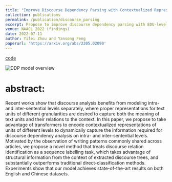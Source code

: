 ```yaml
---
title: "Improve Discourse Dependency Parsing with Contextualized Representations"
collection: publications
permalink: /publication/discourse_parsing
excerpt: Propose to improve discourse dependency parsing with EDU-level contextualization.
venue: NAACL 2022 (findings)
date: 2022-07-11
author: Yifei Zhou and Yansong Feng
paperurl: 'https://arxiv.org/abs/2205.02090'
---
```

[code](https://github.com/YifeiZhou02/Improve-Discourse-Dependency-Parsing-with-Contextualized-Representations)

![DDP model overview](https://user-images.githubusercontent.com/83000332/165659676-c641cc42-6500-44ce-afec-b64cfd8192d9.png)

# abstract:
Recent works show that discourse analysis benefits from modeling  intra- and inter-sentential levels separately, where proper representations for text units of different granularities are desired to capture both the meaning of text units and their relations to the context. In this paper, we propose to take advantage of transformers to encode  contextualized representations 
of units of different levels to dynamically capture the information required for discourse dependency analysis on intra- and inter-sentential levels. Motivated by the observation of writing patterns commonly shared across articles, we propose a novel method that treats discourse relation identification as a sequence labelling task, which takes advantage of structural information from the context of extracted discourse trees, and  substantially outperforms traditional direct-classification methods. Experiments show that our model achieves state-of-the-art results on both English and Chinese datasets. 
